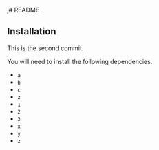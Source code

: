 j# README

## Installation

This is the second commit.

You will need to install the following dependencies.

* `a`
* `b`
* `c`
* `z`
* `1`
* `2`
* `3`
* `x`
* `y`
* `z`
